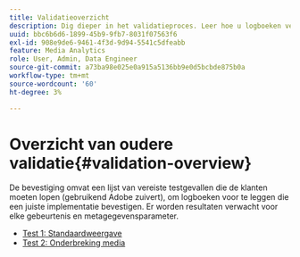```yaml
---
title: Validatieoverzicht
description: Dig dieper in het validatieproces. Leer hoe u logboeken verzendt om een correcte implementatie te valideren.
uuid: bbc6b6d6-1899-45b9-9fb7-8031f07563f6
exl-id: 908e9de6-9461-4f3d-9d94-5541c5dfeabb
feature: Media Analytics
role: User, Admin, Data Engineer
source-git-commit: a73ba98e025e0a915a5136bb9e0d5bcbde875b0a
workflow-type: tm+mt
source-wordcount: '60'
ht-degree: 3%

---
```


# Overzicht van oudere validatie{#validation-overview}

De bevestiging omvat een lijst van vereiste testgevallen die de klanten moeten lopen (gebruikend Adobe zuivert), om logboeken voor te leggen die een juiste implementatie bevestigen.
Er worden resultaten verwacht voor elke gebeurtenis en metagegevensparameter.

* [Test 1: Standaardweergave](test1-standard-playback.md)
* [Test 2: Onderbreking media](test2-media-interrupt.md)
